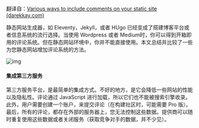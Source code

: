 翻译自：[Various ways to include comments on your static site (darekkay.com)](https://darekkay.com/blog/static-site-comments/)



静态网站生成器，如 Eleventy，Jekyll，或者 HUgo 已经变成了搭建博客平台或者信息系统的流行选择。当使用 Wordpress 或者 Medium时，你可以得到开箱即用的评论系统。但在静态网站环境中，你并不能直接使用。本文总结并比较了一些为您静态网站增加评论系统的方法。



![img](https://darekkay.com/blog/static-site-comments/comments.png)





#### 集成第三方服务



第三方服务平台，是最简单的集成方式。不好的地方，是它会降低一些网站的性能以及隐私性。评论通过 JavaScript 进行加载，所以它们也不能被搜索引擎收录。此外，用户需要创建一个账户，来提交评论（在构建社区时，可能需要 Pro 版）。最后，所有的评论，都存在外部的服务器上，您无法控制这些数据。提供商可以随时重复使用这些数据或者关闭服务（获取竞争对手的数据，并不少见）。